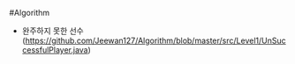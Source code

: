#Algorithm

- 완주하지 못한 선수 (https://github.com/Jeewan127/Algorithm/blob/master/src/Level1/UnSuccessfulPlayer.java)
